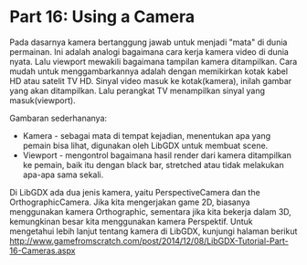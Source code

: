 # Part 16: Using a Camera

Pada dasarnya kamera bertanggung jawab untuk menjadi "mata" di dunia permainan. Ini adalah analogi bagaimana cara kerja kamera video di dunia nyata. Lalu viewport mewakili bagaimana tampilan kamera ditampilkan. Cara mudah untuk menggambarkannya adalah dengan memikirkan kotak kabel HD atau satelit TV HD. Sinyal video masuk ke kotak(kamera), inilah gambar yang akan ditampilkan. Lalu perangkat TV  menampilkan sinyal yang masuk(viewport).

Gambaran sederhananya:
* Kamera - sebagai mata di tempat kejadian, menentukan apa yang pemain bisa lihat, digunakan oleh LibGDX untuk membuat scene.
* Viewport - mengontrol bagaimana hasil render dari kamera ditampilkan ke pemain, baik itu dengan black bar, stretched atau tidak melakukan apa-apa sama sekali.

Di LibGDX ada dua jenis kamera, yaitu PerspectiveCamera dan the OrthographicCamera. Jika kita mengerjakan game 2D, biasanya menggunakan kamera Orthographic, sementara jika kita bekerja dalam 3D, kemungkinan besar kita menggunakan kamera Perspektif. Untuk mengetahui lebih lanjut tentang kamera di LibGDX, kunjungi halaman berikut http://www.gamefromscratch.com/post/2014/12/08/LibGDX-Tutorial-Part-16-Cameras.aspx

